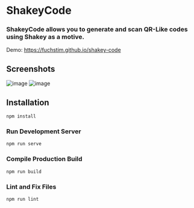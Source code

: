 # ShakeyCode
### ShakeyCode allows you to generate and scan QR-Like codes using Shakey as a motive.

Demo: https://fuchstim.github.io/shakey-code

## Screenshots
![image](https://user-images.githubusercontent.com/20535595/132885714-a327f8a9-ec6f-4cb8-931b-5d38f492aa90.png)
![image](https://user-images.githubusercontent.com/20535595/132886039-f4df860d-75c1-4ed5-9986-b51f48fe993b.png)


## Installation
```
npm install
```

### Run Development Server
```
npm run serve
```

### Compile Production Build
```
npm run build
```

### Lint and Fix Files
```
npm run lint
```
